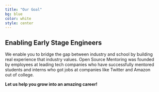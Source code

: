 ```yaml
---
title: "Our Goal"
bg: blue
color: white
style: center
---
```


## Enabling Early Stage Engineers

We enable you to bridge the gap between industry and school by building
real experience that industry values. Open Source Mentoring was founded
by employees at leading tech companies who have successfully mentored
students and interns who got jobs at companies like Twitter and Amazon out of college.

**Let us help you grow into an amazing career!**
